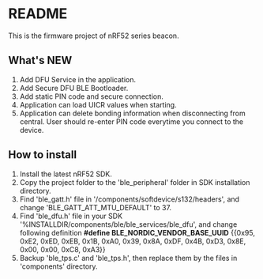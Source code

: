 # README

This is the firmware project of nRF52 series beacon. 

## What's NEW
1. Add DFU Service in the application.
2. Add Secure DFU BLE Bootloader.
3. Add static PIN code and secure connection.
4. Application can load UICR values when starting.
5. Application can delete bonding information when disconnecting from central. User should re-enter PIN code everytime you connect to the device.

## How to install
1. Install the latest nRF52 SDK.
2. Copy the project folder to the 'ble_peripheral' folder in SDK installation directory.
3. Find 'ble_gatt.h' file in '/components/softdevice/s132/headers', and change 'BLE_GATT_ATT_MTU_DEFAULT' to 37.
4. Find 'ble_dfu.h' file in your SDK '%INSTALLDIR/components/ble/ble_services/ble_dfu', and change following definition
  **#define BLE_NORDIC_VENDOR_BASE_UUID**
  {{0x95, 0xE2, 0xED, 0xEB, 0x1B, 0xA0, 0x39, 0x8A, 0xDF, 0x4B, 0xD3, 0x8E, 0x00, 0x00, 0xC8, 0xA3}}
5. Backup 'ble_tps.c' and 'ble_tps.h', then replace them by the files in 'components' directory.